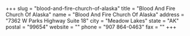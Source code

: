 +++
slug = "blood-and-fire-church-of-alaska"
title = "Blood And Fire Church Of Alaska"
name = "Blood And Fire Church Of Alaska"
address = "7362 W Parks Highway Suite 18"
city = "Meadow Lakes"
state = "AK"
postal = "99654"
website = ""
phone = "907 864-0463"
fax = ""
+++
